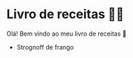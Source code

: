 # Livro de receitas :man_cook:	

Olá! Bem vindo ao meu livro de receitas :wave:

- Strognoff de frango

